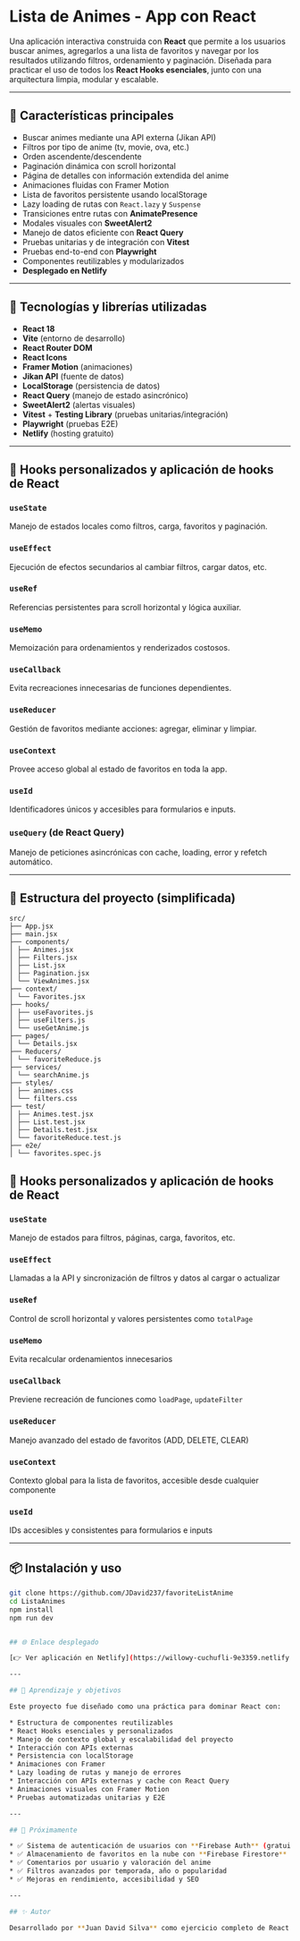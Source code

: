 # Lista de Animes - App con React

Una aplicación interactiva construida con **React** que permite a los usuarios buscar animes, agregarlos a una lista de favoritos y navegar por los resultados utilizando filtros, ordenamiento y paginación. Diseñada para practicar el uso de todos los **React Hooks esenciales**, junto con una arquitectura limpia, modular y escalable.

---

## 🚀 Características principales

* Buscar animes mediante una API externa (Jikan API)
* Filtros por tipo de anime (tv, movie, ova, etc.)
* Orden ascendente/descendente
* Paginación dinámica con scroll horizontal
* Página de detalles con información extendida del anime
* Animaciones fluidas con Framer Motion
* Lista de favoritos persistente usando localStorage
* Lazy loading de rutas con `React.lazy` y `Suspense`
* Transiciones entre rutas con **AnimatePresence**
* Modales visuales con **SweetAlert2**
* Manejo de datos eficiente con **React Query**
* Pruebas unitarias y de integración con **Vitest**
* Pruebas end-to-end con **Playwright**
* Componentes reutilizables y modularizados
* **Desplegado en Netlify**

---

## 🔧 Tecnologías y librerías utilizadas

* **React 18**
* **Vite** (entorno de desarrollo)
* **React Router DOM**
* **React Icons**
* **Framer Motion** (animaciones)
* **Jikan API** (fuente de datos)
* **LocalStorage** (persistencia de datos)
* **React Query** (manejo de estado asincrónico)
* **SweetAlert2** (alertas visuales)
* **Vitest** + **Testing Library** (pruebas unitarias/integración)
* **Playwright** (pruebas E2E)
* **Netlify** (hosting gratuito)

---

## 🧠 Hooks personalizados y aplicación de hooks de React

### `useState`

Manejo de estados locales como filtros, carga, favoritos y paginación.

### `useEffect`

Ejecución de efectos secundarios al cambiar filtros, cargar datos, etc.

### `useRef`

Referencias persistentes para scroll horizontal y lógica auxiliar.

### `useMemo`

Memoización para ordenamientos y renderizados costosos.

### `useCallback`

Evita recreaciones innecesarias de funciones dependientes.

### `useReducer`

Gestión de favoritos mediante acciones: agregar, eliminar y limpiar.

### `useContext`

Provee acceso global al estado de favoritos en toda la app.

### `useId`

Identificadores únicos y accesibles para formularios e inputs.

### `useQuery` (de React Query)

Manejo de peticiones asincrónicas con cache, loading, error y refetch automático.

---

## 📁 Estructura del proyecto (simplificada)

```
src/
├── App.jsx
├── main.jsx
├── components/
│ ├── Animes.jsx
│ ├── Filters.jsx
│ ├── List.jsx
│ ├── Pagination.jsx
│ └── ViewAnimes.jsx
├── context/
│ └── Favorites.jsx
├── hooks/
│ ├── useFavorites.js
│ ├── useFilters.js
│ └── useGetAnime.js
├── pages/
│ └── Details.jsx
├── Reducers/
│ └── favoriteReduce.js
├── services/
│ └── searchAnime.js
├── styles/
│ ├── animes.css
│ └── filters.css
├── test/
│ ├── Animes.test.jsx
│ ├── List.test.jsx
│ ├── Details.test.jsx
│ └── favoriteReduce.test.js
├── e2e/
│ └── favorites.spec.js
```

## 🧠 Hooks personalizados y aplicación de hooks de React

### `useState`

Manejo de estados para filtros, páginas, carga, favoritos, etc.

### `useEffect`

Llamadas a la API y sincronización de filtros y datos al cargar o actualizar

### `useRef`

Control de scroll horizontal y valores persistentes como `totalPage`

### `useMemo`

Evita recalcular ordenamientos innecesarios

### `useCallback`

Previene recreación de funciones como `loadPage`, `updateFilter`

### `useReducer`

Manejo avanzado del estado de favoritos (ADD, DELETE, CLEAR)

### `useContext`

Contexto global para la lista de favoritos, accesible desde cualquier componente

### `useId`

IDs accesibles y consistentes para formularios e inputs

---

## 📦 Instalación y uso

```bash
git clone https://github.com/JDavid237/favoriteListAnime
cd ListaAnimes
npm install
npm run dev


## 🌐 Enlace desplegado

[👉 Ver aplicación en Netlify](https://willowy-cuchufli-9e3359.netlify.app/)

---

## 🎯 Aprendizaje y objetivos

Este proyecto fue diseñado como una práctica para dominar React con:

* Estructura de componentes reutilizables
* React Hooks esenciales y personalizados
* Manejo de contexto global y escalabilidad del proyecto
* Interacción con APIs externas
* Persistencia con localStorage
* Animaciones con Framer 
* Lazy loading de rutas y manejo de errores
* Interacción con APIs externas y cache con React Query
* Animaciones visuales con Framer Motion
* Pruebas automatizadas unitarias y E2E

---

## 🔮 Próximamente

* ✅ Sistema de autenticación de usuarios con **Firebase Auth** (gratuito)
* ✅ Almacenamiento de favoritos en la nube con **Firebase Firestore** (plan gratuito disponible)
* ✅ Comentarios por usuario y valoración del anime
* ✅ Filtros avanzados por temporada, año o popularidad
* ✅ Mejoras en rendimiento, accesibilidad y SEO

---

## ✨ Autor

Desarrollado por **Juan David Silva** como ejercicio completo de React moderno.

